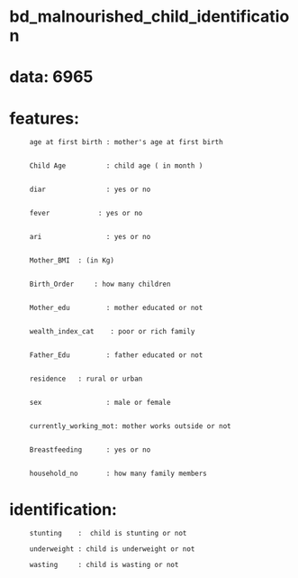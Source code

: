 # bd_malnourished_child_identification
# data: 6965
# features:
         age at first birth : mother's age at first birth
         
         
         Child Age          : child age ( in month )
         
         
         diar               : yes or no	
         
         
         fever	          : yes or no
         
         
         ari                : yes or no
         
         
         Mother_BMI	 : (in Kg)
         
         
         Birth_Order	 : how many children
         
         
         Mother_edu         : mother educated or not
         
         
         wealth_index_cat	 : poor or rich family
         
         
         Father_Edu         : father educated or not
         
         
         residence	 : rural or urban
         
         
         sex                : male or female
         
         
         currently_working_mot: mother works outside or not
         
         
         Breastfeeding      : yes or no
         
         
         household_no       : how many family members 


# identification:
         
         stunting    :  child is stunting or not
         
         underweight : child is underweight or not
         
         wasting     : child is wasting or not
